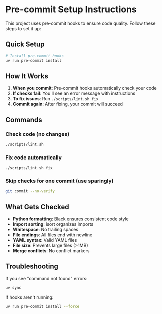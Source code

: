 # Pre-commit Setup Instructions

This project uses pre-commit hooks to ensure code quality. Follow these steps to set it up:

## Quick Setup

```bash
# Install pre-commit hooks
uv run pre-commit install
```

## How It Works

1. **When you commit**: Pre-commit hooks automatically check your code
2. **If checks fail**: You'll see an error message with instructions
3. **To fix issues**: Run `./scripts/lint.sh fix`
4. **Commit again**: After fixing, your commit will succeed

## Commands

### Check code (no changes)
```bash
./scripts/lint.sh
```

### Fix code automatically
```bash
./scripts/lint.sh fix
```

### Skip checks for one commit (use sparingly)
```bash
git commit --no-verify
```

## What Gets Checked

- **Python formatting**: Black ensures consistent code style
- **Import sorting**: isort organizes imports
- **Whitespace**: No trailing spaces
- **File endings**: All files end with newline
- **YAML syntax**: Valid YAML files
- **File size**: Prevents large files (>1MB)
- **Merge conflicts**: No conflict markers

## Troubleshooting

If you see "command not found" errors:
```bash
uv sync
```

If hooks aren't running:
```bash
uv run pre-commit install --force
```
